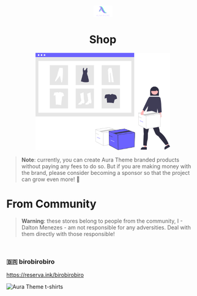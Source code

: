 <p align="center">
  <img src="https://github.com/daltonmenezes/assets/blob/master/images/aura-theme/new-heading.png?raw=true" alt="Aura Theme" width="10%" />
</p>

<h1 align="center">Shop</h1>

<p  align="center">
  <img src="./assets/undraw_web_shopping_re_owap.svg" width="70%" />
</p>

> **Note**: currently, you can create Aura Theme branded products without paying any fees to do so. But if you are making money with the brand, please consider becoming a sponsor so that the project can grow even more! 💜

# From Community

> **Warning**: these stores belong to people from the community, I - Dalton Menezes - am not responsible for any adversities. Deal with them directly with those responsible!

<br/>

### 🇧🇷 birobirobiro 

https://reserva.ink/birobirobiro

<img src="https://user-images.githubusercontent.com/1149845/192066840-0156e672-fa87-4951-960d-4e4cca47b100.png" alt="Aura Theme t-shirts" />